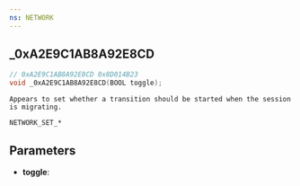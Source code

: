 ```yaml
---
ns: NETWORK
---
```

## _0xA2E9C1AB8A92E8CD

```c
// 0xA2E9C1AB8A92E8CD 0x8D014B23
void _0xA2E9C1AB8A92E8CD(BOOL toggle);
```

```
Appears to set whether a transition should be started when the session is migrating.

NETWORK_SET_*
```

## Parameters
* **toggle**: 

